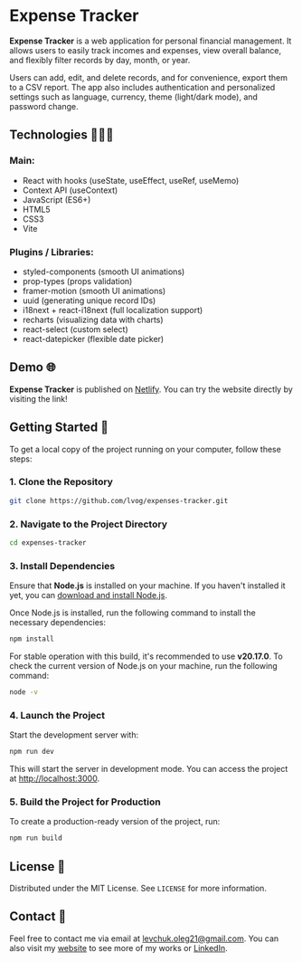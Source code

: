 # Expense Tracker

**Expense Tracker** is a web application for personal financial management. It allows users to easily track incomes and expenses, view overall balance, and flexibly filter records by day, month, or year.

Users can add, edit, and delete records, and for convenience, export them to a CSV report. The app also includes authentication and personalized settings such as language, currency, theme (light/dark mode), and password change.

## Technologies 👨🏻‍💻

### Main:
- React  with hooks (useState, useEffect, useRef, useMemo)
- Context API (useContext)
- JavaScript (ES6+)
- HTML5
- CSS3
- Vite

### Plugins / Libraries:
- styled-components (smooth UI animations)
- prop-types (props validation)
- framer-motion (smooth UI animations)
- uuid (generating unique record IDs)
- i18next + react-i18next (full localization support)
- recharts (visualizing data with charts)
- react-select (custom select)
- react-datepicker (flexible date picker)

## Demo 🌐

**Expense Tracker** is published on [Netlify](https://expense-tracker-lvog.netlify.app). You can try the website directly by visiting the link!

## Getting Started 🚀

To get a local copy of the project running on your computer, follow these steps:

### 1. Clone the Repository

```bash
git clone https://github.com/lvog/expenses-tracker.git
```

### 2. Navigate to the Project Directory

```bash
cd expenses-tracker
```

### 3. Install Dependencies
Ensure that **Node.js** is installed on your machine. If you haven't installed it yet, you can [download and install Node.js](https://nodejs.org/).

Once Node.js is installed, run the following command to install the necessary dependencies:

```bash
npm install
```

For stable operation with this build, it's recommended to use **v20.17.0**.
To check the current version of Node.js on your machine, run the following command:

```bash
node -v
```

### 4. Launch the Project

Start the development server with:

```bash
npm run dev
```

This will start the server in development mode. You can access the project at [http://localhost:3000](http://localhost:3000).

### 5. Build the Project for Production

To create a production-ready version of the project, run:

```bash
npm run build
``` 

## License 📄
Distributed under the MIT License. See  `LICENSE`  for more information.

## Contact 📱
Feel free to contact me via email at  [levchuk.oleg21@gmail.com](mailto:levchuk.oleg21@gmail.com). You can also visit my  [website](https://lvog.github.io/)  to see more of my works or  [LinkedIn](https://www.linkedin.com/in/oleg-levchuk-2098b2b7/).
